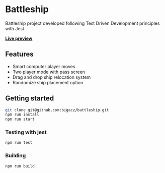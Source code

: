 # Battleship

Battleship project developed following Test Driven Development principles with Jest

**[Live preview](https://bigacz.github.io/battleship/)**

## Features

- Smart computer player moves
- Two player mode with pass screen
- Drag and drop ship relocation system
- Randomize ship placement option

## Getting started

```sh
git clone git@github.com:bigacz/battleship.git
npm run install
npm run start
```

### Testing with jest

```sh
npm run test
```

### Building

```sh
npm run build
```
